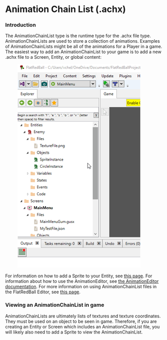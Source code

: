 # Animation Chain List (.achx)

### Introduction

The AnimationChainList type is the runtime type for the .achx file type. AnimationChainLists are used to store a collection of animations. Examples of AnimationChainLists might be all of the animations for a Player in a game. The easiest way to add an AnimationChainList to your game is to add a new .achx file to a Screen, Entity, or global content:

<figure><img src="../../media/2016-01-20_16_19_33.gif" alt=""><figcaption></figcaption></figure>

For information on how to add a Sprite to your Entity, see [this page](broken-reference). For information about how to use the AnimationEditor, see [the AnimationEditor documentation](../../documentation/tools/glue-gluevault-component-pages-animationeditor-plugin.md). For more information on using AnimationChainList files in the FlatRedBall Editor, see [this page](../../tutorials/glue-tutorials/using-animation-chains.md).

### Viewing an AnimationChainList in game

AnimationChainLists are ultimately lists of textures and texture coordinates. They must be used on an object to be seen in game. Therefore, if you are creating an Entity or Screen which includes an AnimationChainList file, you will likely also need to add a Sprite to view the AnimationChainList.
